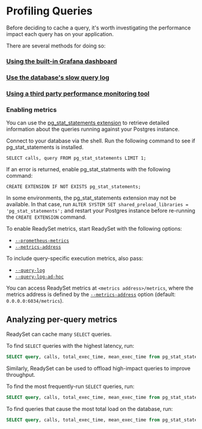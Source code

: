 # Profiling Queries

Before deciding to cache a query, it's worth investigating the performance impact each query has on your application.

There are several methods for doing so:

### [Using the built-in Grafana dashboard](/cache/profiling-queries/view-query-metrics-with-grafana-wip)

### [Use the database's slow query log](/cache/profiling-queries/view-query-metrics-with-the-databases-slow-query-log)

### [Using a third party performance monitoring tool](/cache/profiling-queries/view-query-metrics-with-3rd-party-providers-wip)

### Enabling metrics

You can use the [pg_stat_statements extension](https://www.postgresql.org/docs/current/pgstatstatements.html) to retrieve detailed information about the queries running against your Postgres instance.

Connect to your database via the shell. Run the following command to see if pg_stat_statements is installed.

```
SELECT calls, query FROM pg_stat_statements LIMIT 1;
```

If an error is returned, enable pg_stat_statments with the following command:

```
CREATE EXTENSION IF NOT EXISTS pg_stat_statements;
```

In some environments, the pg_stat_statements extension may not be available. In that case, run `ALTER SYSTEM SET shared_preload_libraries = 'pg_stat_statements';` and restart your Postgres instance before re-running the `CREATE EXTENSION` command.

To enable ReadySet metrics, start ReadySet with the following options:

- [`--prometheus-metrics`](https://docs.readyset.io/reference/cli/readyset/#-prometheus-metrics)
- [`--metrics-address`](https://docs.readyset.io/reference/cli/readyset/#-metrics-address)

To include query-specific execution metrics, also pass:

- [`--query-log`](https://docs.readyset.io/reference/cli/readyset/#-query-log)
- [`--query-log-ad-hoc`](https://docs.readyset.io/reference/cli/readyset/#-query-log-ad-hoc)

You can access ReadySet metrics at `<metrics address>/metrics`, where the metrics address is defined by the [`--metrics-address`](https://docs.readyset.io/reference/cli/readyset/#-metrics-address) option (default: `0.0.0.0:6034/metrics`).

## Analyzing per-query metrics

ReadySet can cache many `SELECT` queries.

To find `SELECT` queries with the highest latency, run:

```sql
SELECT query, calls, total_exec_time, mean_exec_time from pg_stat_statements WHERE query ILIKE '%SELECT%' order by mean_exec_time DESC;
```

Similarly, ReadySet can be used to offload high-impact queries to improve throughput.

To find the most frequently-run `SELECT` queries, run:

```sql
SELECT query, calls, total_exec_time, mean_exec_time from pg_stat_statements WHERE query ILIKE '%SELECT%' order by calls DESC;
```

To find queries that cause the most total load on the database, run:

```sql
SELECT query, calls, total_exec_time, mean_exec_time from pg_stat_statements WHERE query ILIKE '%SELECT%' order by total_exec_time DESC;
```